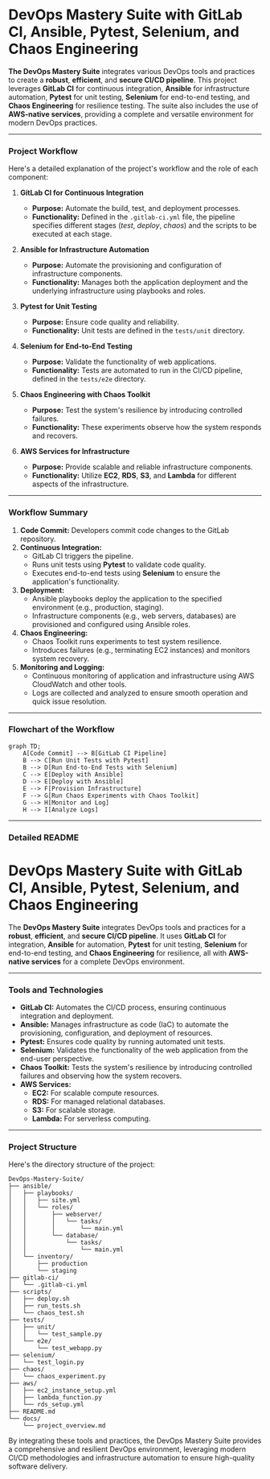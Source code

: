 # DevOps Mastery Suite with GitLab CI, Ansible, Pytest, Selenium, and Chaos Engineering

**The DevOps Mastery Suite** integrates various DevOps tools and practices to create a **robust**, **efficient**, and **secure CI/CD pipeline**. This project leverages **GitLab CI** for continuous integration, **Ansible** for infrastructure automation, **Pytest** for unit testing, **Selenium** for end-to-end testing, and **Chaos Engineering** for resilience testing. The suite also includes the use of **AWS-native services**, providing a complete and versatile environment for modern DevOps practices.

---

### Project Workflow

Here's a detailed explanation of the project's workflow and the role of each component:

1. **GitLab CI for Continuous Integration**
   - **Purpose:** Automate the build, test, and deployment processes.
   - **Functionality:** Defined in the `.gitlab-ci.yml` file, the pipeline specifies different stages (*test*, *deploy*, *chaos*) and the scripts to be executed at each stage.

2. **Ansible for Infrastructure Automation**
   - **Purpose:** Automate the provisioning and configuration of infrastructure components.
   - **Functionality:** Manages both the application deployment and the underlying infrastructure using playbooks and roles.

3. **Pytest for Unit Testing**
   - **Purpose:** Ensure code quality and reliability.
   - **Functionality:** Unit tests are defined in the `tests/unit` directory.

4. **Selenium for End-to-End Testing**
   - **Purpose:** Validate the functionality of web applications.
   - **Functionality:** Tests are automated to run in the CI/CD pipeline, defined in the `tests/e2e` directory.

5. **Chaos Engineering with Chaos Toolkit**
   - **Purpose:** Test the system's resilience by introducing controlled failures.
   - **Functionality:** These experiments observe how the system responds and recovers.

6. **AWS Services for Infrastructure**
   - **Purpose:** Provide scalable and reliable infrastructure components.
   - **Functionality:** Utilize **EC2**, **RDS**, **S3**, and **Lambda** for different aspects of the infrastructure.

---

### Workflow Summary

1. **Code Commit:** Developers commit code changes to the GitLab repository.
2. **Continuous Integration:**
   - GitLab CI triggers the pipeline.
   - Runs unit tests using **Pytest** to validate code quality.
   - Executes end-to-end tests using **Selenium** to ensure the application's functionality.
3. **Deployment:**
   - Ansible playbooks deploy the application to the specified environment (e.g., production, staging).
   - Infrastructure components (e.g., web servers, databases) are provisioned and configured using Ansible roles.
4. **Chaos Engineering:**
   - Chaos Toolkit runs experiments to test system resilience.
   - Introduces failures (e.g., terminating EC2 instances) and monitors system recovery.
5. **Monitoring and Logging:**
   - Continuous monitoring of application and infrastructure using AWS CloudWatch and other tools.
   - Logs are collected and analyzed to ensure smooth operation and quick issue resolution.

---

### Flowchart of the Workflow

```mermaid
graph TD;
    A[Code Commit] --> B[GitLab CI Pipeline]
    B --> C[Run Unit Tests with Pytest]
    B --> D[Run End-to-End Tests with Selenium]
    C --> E[Deploy with Ansible]
    D --> E[Deploy with Ansible]
    E --> F[Provision Infrastructure]
    F --> G[Run Chaos Experiments with Chaos Toolkit]
    G --> H[Monitor and Log]
    H --> I[Analyze Logs]
```

---

### Detailed README

# DevOps Mastery Suite with GitLab CI, Ansible, Pytest, Selenium, and Chaos Engineering

The **DevOps Mastery Suite** integrates DevOps tools and practices for a **robust**, **efficient**, and **secure CI/CD pipeline**. It uses **GitLab CI** for integration, **Ansible** for automation, **Pytest** for unit testing, **Selenium** for end-to-end testing, and **Chaos Engineering** for resilience, all with **AWS-native services** for a complete DevOps environment.

---

### Tools and Technologies

- **GitLab CI:** Automates the CI/CD process, ensuring continuous integration and deployment.
- **Ansible:** Manages infrastructure as code (IaC) to automate the provisioning, configuration, and deployment of resources.
- **Pytest:** Ensures code quality by running automated unit tests.
- **Selenium:** Validates the functionality of the web application from the end-user perspective.
- **Chaos Toolkit:** Tests the system's resilience by introducing controlled failures and observing how the system recovers.
- **AWS Services:**
  - **EC2:** For scalable compute resources.
  - **RDS:** For managed relational databases.
  - **S3:** For scalable storage.
  - **Lambda:** For serverless computing.

---

### Project Structure

Here's the directory structure of the project:

```
DevOps-Mastery-Suite/
├── ansible/
│   ├── playbooks/
│   │   ├── site.yml
│   │   └── roles/
│   │       ├── webserver/
│   │       │   └── tasks/
│   │       │       └── main.yml
│   │       └── database/
│   │           └── tasks/
│   │               └── main.yml
│   └── inventory/
│       ├── production
│       └── staging
├── gitlab-ci/
│   └── .gitlab-ci.yml
├── scripts/
│   ├── deploy.sh
│   ├── run_tests.sh
│   └── chaos_test.sh
├── tests/
│   ├── unit/
│   │   └── test_sample.py
│   └── e2e/
│       └── test_webapp.py
├── selenium/
│   └── test_login.py
├── chaos/
│   └── chaos_experiment.py
├── aws/
│   ├── ec2_instance_setup.yml
│   ├── lambda_function.py
│   └── rds_setup.yml
├── README.md
└── docs/
    └── project_overview.md
```

By integrating these tools and practices, the DevOps Mastery Suite provides a comprehensive and resilient DevOps environment, leveraging modern CI/CD methodologies and infrastructure automation to ensure high-quality software delivery.
